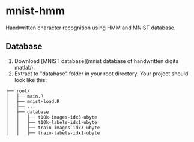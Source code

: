 # mnist-hmm
Handwritten character recognition using HMM and MNIST database.

## Database

1. Download [MNIST database](mnist database of handwritten digits matlab).
2. Extract to "database" folder in your root directory. Your project should look like this:

```
├── root/
│   ├── main.R
│   ├── mnist-load.R
│   ├── ...
│   ├── database
│   │   ├── t10k-images-idx3-ubyte
│   │   ├── t10k-labels-idx1-ubyte
│   │   ├── train-images-idx3-ubyte
│   │   ├── train-labels-idx1-ubyte
```